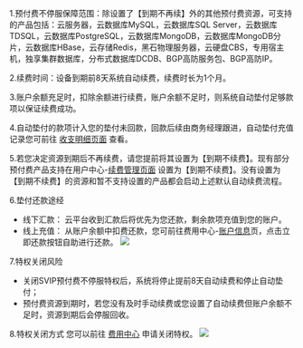 1.预付费不停服保障范围：除设置了【到期不再续】外的其他预付费资源，可支持的产品包括：云服务器，云数据库MySQL，云数据库SQL Server，云数据库TDSQL，云数据库PostgreSQL，云数据库MongoDB，云数据库MongoDB分片，云数据库HBase，云存储Redis，黑石物理服务器，云硬盘CBS，专用宿主机，独享集群数据库，分布式数据库DCDB、BGP高防服务包、BGP高防IP。

2.续费时间：设备到期前8天系统自动续费，续费时长为1个月。

3.账户余额充足时，扣除余额进行续费，账户余额不足时，则系统自动垫付足够款项以保证续费成功。

4.自动垫付的款项计入您的垫付未回款，回款后续由商务经理跟进，自动垫付充值记录您可前往 [收支明细页面](http://console.tcecqpoc.fsphere.cn/account/fee) 查看。

5.若您决定资源到期后不再续费，请您提前将其设置为【到期不续费】。现有部分预付费产品支持在用户中心-[续费管理页面](http://console.tcecqpoc.fsphere.cn/account/renewal) 设置为【到期不续费】。没有设置为【到期不续费】的资源和暂不支持设置的产品都会启动上述默认自动续费流程。

6.垫付还款途经
- 线下汇款： 云平台收到汇款后将优先为您还款，剩余款项充值到您的账户。
- 线上充值： 从账户余额中扣费还款，您可前往费用中心-[账户信息](http://console.tcecqpoc.fsphere.cn/account)页，点击立即还款按钮自助进行还款。
![](http://imgcache.tcecqpoc.fsphere.cn/image/mc.qcloudimg.com/static/img/d2d9a04c8d70fea02d7d7884465f3dc1/image.png)


7.特权关闭风险
- 关闭SVIP预付费不停服特权后，系统将停止提前8天自动续费和停止自动垫付；
- 预付费资源到期时，若您没有及时手动续费或您设置了自动续费但账户余额不足时，资源到期后会停服回收。

8.特权关闭方式
您可以前往 [费用中心](http://console.tcecqpoc.fsphere.cn/account) 申请关闭特权。
![](http://imgcache.tcecqpoc.fsphere.cn/image/mc.qcloudimg.com/static/img/4e4d77423dc7c209a371b5b72276cd40/image.png)


